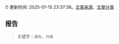 :alarm_clock: 更新时间: 2025-01-15 23:37:38。[文章来源](/README.md)、[文章分类](/TAGS.md)

## 报告


> 关键字：`报告`、`月报`



